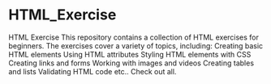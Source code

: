 # HTML_Exercise
HTML Exercise  This repository contains a collection of HTML exercises for beginners. The exercises cover a variety of topics, including:  Creating basic HTML elements Using HTML attributes Styling HTML elements with CSS Creating links and forms Working with images and videos Creating tables and lists Validating HTML code etc.. Check out all. 
